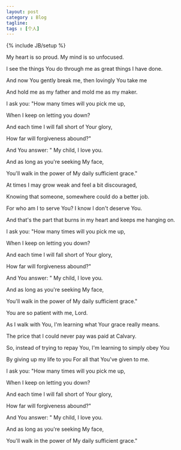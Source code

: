 ```yaml
---
layout: post
category : Blog
tagline: 
tags : [个人]
---
```

{% include JB/setup %}


My heart is so proud. My mind is so unfocused.

I see the things You do through me as great things I have done.

And now You gently break me, then lovingly You take me

And hold me as my father and mold me as my maker.



I ask you: "How many times will you pick me up, 

When I keep on letting you down?

And each time I will fall short of Your glory, 

How far will forgiveness abound?"

And You answer: " My child, I love you.

And as long as you're seeking My face, 

You'll walk in the power of My daily sufficient grace."



At times I may grow weak and feel a bit discouraged, 

Knowing that someone, somewhere could do a better job.

For who am I to serve You? I know I don't deserve You.

And that's the part that burns in my heart and keeps me hanging on.



I ask you: "How many times will you pick me up, 

When I keep on letting you down?

And each time I will fall short of Your glory, 

How far will forgiveness abound?"

And You answer: " My child, I love you.

And as long as you're seeking My face, 

You'll walk in the power of My daily sufficient grace."

You are so patient with me, Lord.


<!-- more -->
As I walk with You, I'm learning what Your grace really means.

The price that I could never pay was paid at Calvary.

So, instead of trying to repay You, I'm learning to simply obey You

By giving up my life to you For all that You've given to me.



I ask you: "How many times will you pick me up, 

When I keep on letting you down?

And each time I will fall short of Your glory, 

How far will forgiveness abound?"

And You answer: " My child, I love you.

And as long as you're seeking My face, 

You'll walk in the power of My daily sufficient grace."